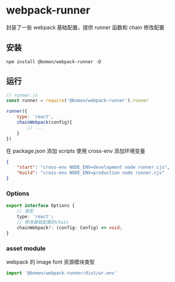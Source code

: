 # webpack-runner

封装了一些 webpack 基础配置，提供 runner 函数和 chain 修改配置

## 安装

```npm install @bomon/webpack-runner -D```

## 运行

```javascript
// runner.js
const runner = require('@bomon/webpack-runner').runner

runner({
    type: 'react',
    chainWebpack(config){
        // ...
    }
})
```

在 package.json 添加 scripts
使用 cross-env 添加环境变量

```json
{
    "start": "cross-env NODE_ENV=development node runner.cjs",
    "build": "cross-env NODE_ENV=production node runner.cjs"
}
```

### Options

```ts
export interface Options {
    // 类型
    type: 'react';
    // 修改基础配置的chain
    chainWebpack?: (config: Config) => void;
}
```

### asset module

webpack 的 image font 资源模块类型

```ts
import '@bomon/webpack-runner/dist/wr.env'
```
